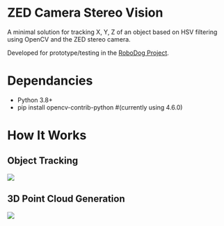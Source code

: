 # ZED Camera Stereo Vision
A minimal solution for tracking X, Y, Z of an object based on HSV filtering using OpenCV and the ZED stereo camera. 

Developed for prototype/testing in the [RoboDog Project](https://www.youtube.com/playlist?list=PLJtm2YNbaY4-mPPJy818D5XtLNfD23YhQ).

# Dependancies
- Python 3.8+
- pip install opencv-contrib-python #(currently using 4.6.0)

# How It Works
## Object Tracking
![](https://github.com/AustinOwens/documentation/blob/master/zed_cam_stereo_vision/Machine_Vision_Demo_Part_1.gif)

## 3D Point Cloud Generation
![](https://github.com/AustinOwens/documentation/blob/master/zed_cam_stereo_vision/Machine_Vision_Demo_Part_2.gif)
